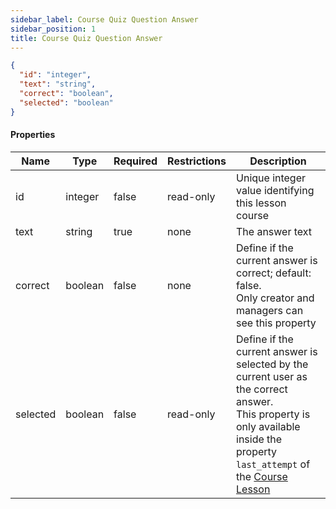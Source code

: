 ```yaml
---
sidebar_label: Course Quiz Question Answer
sidebar_position: 1
title: Course Quiz Question Answer
---
```


```json
{
  "id": "integer",
  "text": "string",
  "correct": "boolean",
  "selected": "boolean"
}
```

#### Properties

| Name     | Type    | Required | Restrictions | Description                                                                                                                                                                                                                    |
|----------|---------|----------|--------------|--------------------------------------------------------------------------------------------------------------------------------------------------------------------------------------------------------------------------------|
| id       | integer | false    | read-only    | Unique integer value identifying this lesson course                                                                                                                                                                            |                                                                        
| text     | string  | true     | none         | The answer text                                                                                                                                                                                                                |
| correct  | boolean | false    | none         | Define if the current answer is correct; default: false.<br/>Only creator and managers can see this property                                                                                                                   |
| selected | boolean | false    | read-only    | Define if the current answer is selected by the current user as the correct answer.<br/>This property is only available inside the property `last_attempt` of the [Course Lesson](/docs/apireference/v2/schemas/course_lesson) |
